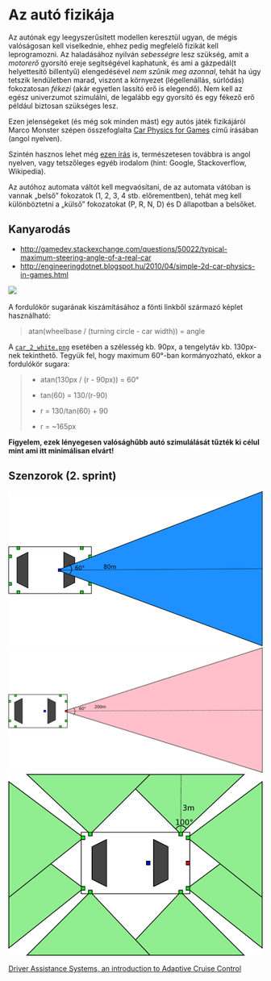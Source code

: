 # Az autó fizikája

Az autónak egy leegyszerűsített modellen keresztül ugyan, de mégis valóságosan kell viselkednie, ehhez pedig megfelelő fizikát kell leprogramozni. Az haladásához nyilván *sebességre* lesz szükség, amit a *motorerő* gyorsító ereje segítségével kaphatunk, és ami a gázpedál(t helyettesítő billentyű) elengedésével *nem szűnik meg azonnal*, tehát ha úgy tetszik lendületben marad, viszont a környezet (légellenállás, súrlódás) fokozatosan *fékezi* (akár egyetlen lassító erő is elegendő). Nem kell az egész univerzumot szimulálni, de legalább egy gyorsító és egy fékező erő például biztosan szükséges lesz.

Ezen jelenségeket (és még sok minden mást) egy autós játék fizikájáról Marco Monster szépen összefoglalta [Car Physics for Games](http://www.asawicki.info/Mirror/Car%20Physics%20for%20Games/Car%20Physics%20for%20Games.html) című írásában (angol nyelven).

Szintén hasznos lehet még [ezen írás](http://www.iforce2d.net/b2dtut/top-down-car) is, természetesen továbbra is angol nyelven, vagy tetszőleges egyéb irodalom (hint: Google, Stackoverflow, Wikipedia).

Az autóhoz automata váltót kell megvaósítani, de az automata vátóban is vannak „belső” fokozatok (1, 2, 3, 4 stb. előrementben), tehát meg kell különböztetni a „külső” fokozatokat (P, R, N, D) és D állapotban a belsőket.

## Kanyarodás

* http://gamedev.stackexchange.com/questions/50022/typical-maximum-steering-angle-of-a-real-car
* http://engineeringdotnet.blogspot.hu/2010/04/simple-2d-car-physics-in-games.html

![](https://i.stack.imgur.com/DQsP9.png)

A fordulókör sugarának kiszámításához a fönti linkből származó képlet használható:

> atan(wheelbase / (turning circle - car width)) = angle

A [`car_2_white.png`](resources/car_2_white.png) esetében a szélesség kb. 90px, a tengelytáv kb. 130px-nek tekinthető. Tegyük fel, hogy maximum 60°-ban kormányozható, ekkor a fordulókör sugara:

> - atan(130px / (r - 90px)) = 60°
>
> - tan(60) = 130/(r-90)
> - r = 130/tan(60) + 90
> - r = ~165px

**Figyelem, ezek lényegesen valósághűbb autó szimulálását tűzték ki célul mint ami itt minimálisan elvárt!**


## Szenzorok (2. sprint)

![](images/camera.png)
![](images/radar.png)
![](images/ultrasonic.png)

[Driver Assistance Systems, an introduction to Adaptive Cruise Control](http://www.eetimes.com/document.asp?doc_id=1272754)
